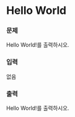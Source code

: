 <h1>Hello World</h1>

<h3>문제</h3>
Hello World!를 출력하시오.

<h3>입력</h3>
없음

<h3>출력</h3>
Hello World!를 출력하시오.
